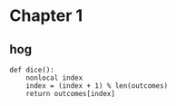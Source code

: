 # Chapter 1

## hog

    def dice():
        nonlocal index
        index = (index + 1) % len(outcomes)
        return outcomes[index]
